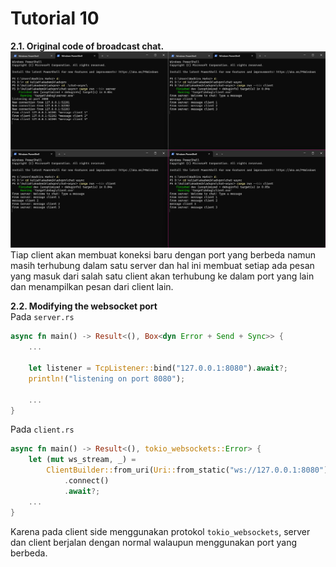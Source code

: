 # Tutorial 10
**2.1. Original code of broadcast chat.** 
![img.png](img.png)
Tiap client akan membuat koneksi baru dengan port yang berbeda namun masih terhubung dalam satu server dan hal ini membuat setiap ada pesan yang masuk dari salah satu client akan terhubung ke dalam port yang lain dan menampilkan pesan dari client lain.  

**2.2. Modifying the websocket port**  
Pada `server.rs`   
```rust
async fn main() -> Result<(), Box<dyn Error + Send + Sync>> {
    ...

    let listener = TcpListener::bind("127.0.0.1:8080").await?;
    println!("listening on port 8080");

    ...
}
```
Pada `client.rs`
```rust
async fn main() -> Result<(), tokio_websockets::Error> {
    let (mut ws_stream, _) =
        ClientBuilder::from_uri(Uri::from_static("ws://127.0.0.1:8080"))
            .connect()
            .await?;
    ...
}
```  
Karena pada client side menggunakan protokol `tokio_websockets`, server dan client berjalan dengan normal walaupun menggunakan port yang berbeda. 